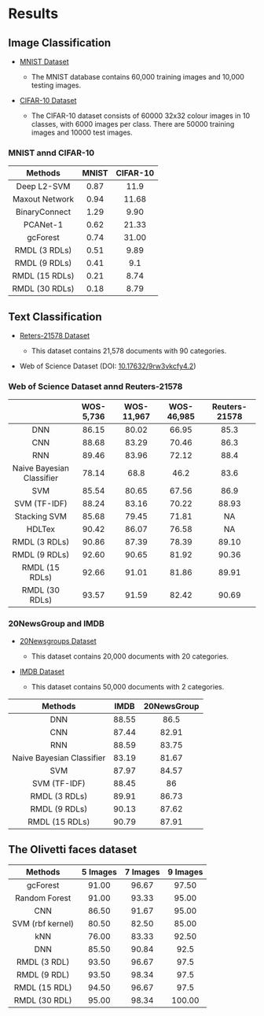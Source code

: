# Results #

## Image Classification ##
- [MNIST Dataset](https://en.wikipedia.org/wiki/MNIST_database)

  * The MNIST database contains 60,000 training images and 10,000 testing images.
- [CIFAR-10 Dataset](https://www.cs.toronto.edu/~kriz/cifar.html)

  * The CIFAR-10 dataset consists of 60000 32x32 colour images in 10 classes, with 6000 images per class. There are 50000 training images and 10000 test images.
  
### MNIST annd CIFAR-10 ###

|     Methods    | MNIST | CIFAR-10 |
|:--------------:|:-----:|:--------:|
|   Deep L2-SVM  |  0.87 |   11.9   |
| Maxout Network |  0.94 |   11.68  |
|  BinaryConnect |  1.29 |   9.90   |
|    PCANet-1    |  0.62 |   21.33  |
|    gcForest    |  0.74 |   31.00  |
|  RMDL (3 RDLs) |  0.51 |   9.89   |
|  RMDL (9 RDLs) |  0.41 |    9.1   |
| RMDL (15 RDLs) |  0.21 |   8.74   |
| RMDL (30 RDLs) |  0.18 |   8.79   |

## Text Classification ##

- [Reters-21578 Dataset](https://keras.io/datasets/)

  * This dataset contains 21,578 documents with 90 categories.
      
  
- Web of Science Dataset (DOI: [10.17632/9rw3vkcfy4.2](http://dx.doi.org/10.17632/9rw3vkcfy4.2))


### Web of Science Dataset annd Reuters-21578 ###

|                | WOS-5,736 | WOS-11,967 | WOS-46,985 | Reuters-21578 |
|:--------------:|:---------:|:----------:|:----------:|:-------------:|
|       DNN      |   86.15   |    80.02   |    66.95   |      85.3     |
|       CNN      |   88.68   |    83.29   |    70.46   |      86.3     |
|       RNN      |   89.46   |    83.96   |    72.12   |      88.4     |
|     Naive Bayesian Classifier    |   78.14   |    68.8    |    46.2    |      83.6     |
|       SVM      |   85.54   |    80.65   |    67.56   |      86.9     |
|  SVM (TF-IDF)  |   88.24   |    83.16   |    70.22   |     88.93     |
|  Stacking SVM  |   85.68   |    79.45   |    71.81   |       NA      |
|     HDLTex     |   90.42   |    86.07   |    76.58   |       NA      |
|  RMDL (3 RDLs) |   90.86   |    87.39   |    78.39   |     89.10     |
|  RMDL (9 RDLs) |   92.60   |    90.65   |    81.92   |     90.36     |
| RMDL (15 RDLs) |   92.66   |    91.01   |    81.86   |     89.91     |
| RMDL (30 RDLs) |   93.57   |    91.59   |    82.42   |     90.69     |

### 20NewsGroup and IMDB ###

- [20Newsgroups Dataset](https://archive.ics.uci.edu/ml/datasets/Twenty+Newsgroups)

  * This dataset contains 20,000 documents with 20 categories.
  
- [IMDB Dataset](http://ai.stanford.edu/~amaas/data/sentiment/)

  * This dataset contains 50,000 documents with 2 categories.


|         Methods         |  IMDB | 20NewsGroup |
|:-----------------------:|:-----:|:-----------:|
|           DNN           | 88.55 |     86.5    |
|           CNN           | 87.44 |    82.91    |
|           RNN           | 88.59 |    83.75    |
|Naive Bayesian Classifier| 83.19 |    81.67    |
|          SVM            | 87.97 |    84.57    |
|       SVM (TF-IDF)      | 88.45 |      86     |
|      RMDL (3 RDLs)      | 89.91 |    86.73    |
|      RMDL (9 RDLs)      | 90.13 |    87.62    |
|     RMDL (15 RDLs)      | 90.79 |    87.91    |



## The Olivetti faces dataset ##

|      Methods     | 5 Images | 7 Images | 9 Images |
|:----------------:|:--------:|:--------:|:--------:|
|     gcForest     |   91.00  |   96.67  |   97.50  |
|   Random Forest  |   91.00  |   93.33  |   95.00  |
|        CNN       |   86.50  |   91.67  |   95.00  |
| SVM (rbf kernel) |   80.50  |   82.50  |   85.00  |
|        kNN       |   76.00  |   83.33  |   92.50  |
|        DNN       |   85.50  |   90.84  |   92.5   |
|   RMDL (3 RDL)   |   93.50  |   96.67  |   97.5   |
|   RMDL (9 RDL)   |   93.50  |   98.34  |   97.5   |
|   RMDL (15 RDL)  |   94.50  |   96.67  |   97.5   |
|   RMDL (30 RDL)  |   95.00  |   98.34  |  100.00  |




